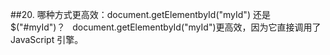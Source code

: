##20. 哪种方式更高效：document.getElementbyId("myId") 还是 $("#myId")？
 
document.getElementbyId("myId")更高效，因为它直接调用了 JavaScript 引擎。
